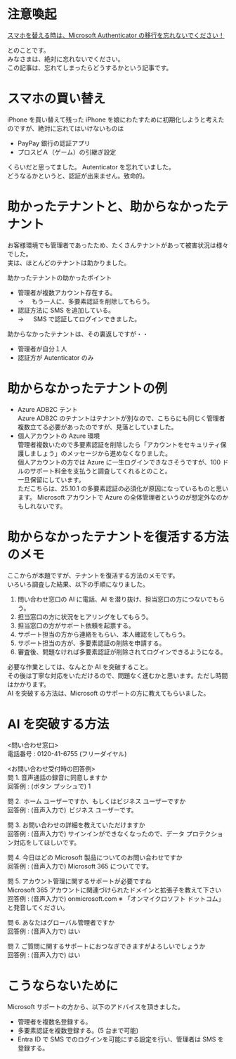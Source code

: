 # 注意喚起

[スマホを替える時は、Microsoft Authenticator の移行を忘れないでください！](https://jpazureid.github.io/blog/azure-active-directory/move-authenticator-to-new-phone/)

とのことです。  
みなさまは、絶対に忘れないでください。  
この記事は、忘れてしまったらどうするかという記事です。

# スマホの買い替え

iPhone を買い替えて残った iPhone を娘にわたすために初期化しようと考えたのですが、絶対に忘れてはいけないものは

- PayPay 銀行の認証アプリ
- プロスピＡ（ゲーム）の引継ぎ設定

くらいだと思ってました。 Autenticator を忘れていました。  
どうなるかというと、認証が出来ません。致命的。

# 助かったテナントと、助からなかったテナント

お客様環境でも管理者であったため、たくさんテナントがあって被害状況は様々でした。  
実は、ほとんどのテナントは助かりました。

助かったテナントの助かったポイント

- 管理者が複数アカウント存在する。  
  → 　もう一人に、多要素認証を削除してもらう。
- 認証方法に SMS を追加している。  
  → 　 SMS で認証してログインできました。

助からなかったテナントは、その裏返しですが・・

- 管理者が自分１人
- 認証方が Autenticator のみ

# 助からなかったテナントの例

- Azure ADB2C テント  
  Azure ADB2C のテナントはテナントが別なので、こちらにも同じく管理者複数立てる必要があったのですが、見落としていました。
- 個人アカウントの Azure 環境  
  管理者複数いたので多要素認証を削除したら「アカウントをセキュリティ保護しましょう」のメッセージから進めなくなりました。  
  個人アカウントの方では Azure に一生ログインできなさそうですが、100 ドルのサポート料金を支払うと調査してくれるとのこと。  
  一旦保留にしています。  
  ただこちらは、25.10.1 の多要素認証の必須化が原因になっているものと思います。
  Microsoft アカウントで Azure の全体管理者というのが想定外なのかもしれないです。

# 助からなかったテナントを復活する方法のメモ

ここからが本題ですが、テナントを復活する方法のメモです。  
いろいろ調査した結果、以下の手順になりました。

1. 問い合わせ窓口の AI に電話、AI を潜り抜け、担当窓口の方につないでもらう。
1. 担当窓口の方に状況をヒアリングをしてもらう。
1. 担当窓口の方がサポート依頼を起票する。
1. サポート担当の方から連絡をもらい、本人確認をしてもらう。
1. サポート担当の方が、多要素認証の削除を申請する。
1. 審査後、問題なければ多要素認証が削除されてログインできるようになる。

必要な作業としては、なんとか AI を突破すること。  
その後は丁寧な対応をいただけるので、問題なく進むかと思います。ただし時間はかかります。  
AI を突破する方法は、Microsoft のサポートの方に教えてもらいました。

# AI を突破する方法

<問い合わせ窓口>  
電話番号 : 0120-41-6755 (フリーダイヤル)

<お問い合わせ受付時の回答例>  
問 1. 音声通話の録音に同意しますか  
回答例 : (ボタン プッシュで) 1

問 2.  ホーム ユーザーですか、もしくはビジネス ユーザーですか  
回答例 : (音声入力で)  ビジネス ユーザーです。

問 3. お問い合わせの詳細を教えていただけますか  
回答例 : (音声入力で) サインインができなくなったので、データ プロテクション対応をしてほしいです。

問 4. 今日はどの Microsoft 製品についてのお問い合わせですか  
回答例 : (音声入力で) Microsoft 365 についてです。

問 5. アカウント管理に関するサポートが必要ですね  
Microsoft 365 アカウントに関連づけられたドメインと拡張子を教えて下さい  
回答例 : (音声入力で) onmicrosoft.com ※ 「オンマイクロソフト ドットコム」と発音してください。

問 6. あなたはグローバル管理者ですか  
回答例 : (音声入力で) はい

問 7. ご質問に関するサポートにおつなぎできますがよろしいでしょうか  
回答例 : (音声入力で) はい

# こうならないために

Microsoft サポートの方から、以下のアドバイスを頂きました。

- 管理者を複数名登録する。
- 多要素認証を複数登録する。(5 台まで可能)
- Entra ID で SMS でのログインを可能にする設定を行い、管理者は SMS を登録する。
